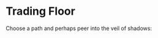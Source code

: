 <!-- TITLE: Welcome to Dark Tooth Trading Company -->
<!-- SUBTITLE: Please share your secrets. -->

# Trading Floor

Choose a path and perhaps peer into the veil of shadows:
